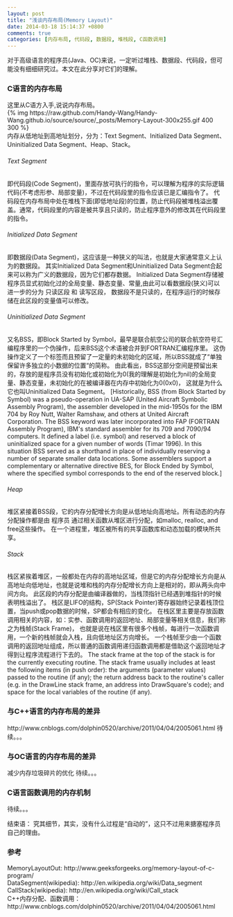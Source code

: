 ```yaml
---
layout: post
title: "浅谈内存布局(Memory Layout)"
date: 2014-03-18 15:14:37 +0800
comments: true
categories: [内存布局, 代码段, 数据段, 堆栈段, C函数调用]
---
```


对于高级语言的程序员(Java、OC)来说，一定听过堆栈、数据段、代码段，但可能没有细细研究过。本文在此分享对它们的理解。
<!--more-->
<h3>C语言的内存布局</h3>
   这里从C语方入手,说说内存布局。<br/>
{% img https://raw.github.com/Handy-Wang/Handy-Wang.github.io/source/source/_posts/Memory-Layout-300x255.gif 400 300 %}<br/>
   内存从低地址到高地址划分，分为：Text Segment、Initialized Data Segment、Uninitialized Data Segment、Heap、Stack。<br/>
   
<h6>Text Segment</h6>
	即代码段(Code Segment)，里面存放可执行的指令，可以理解为程序的实际逻辑代码(不考虑形参、局部变量)，不过在代码段里的指令应该已是汇编指令了。
	代码段在内存布局中处在堆栈下面(即低地址段)的位置，防止代码段被堆栈溢出覆盖。通常，代码段里的内容是被共享且只读的，防止程序意外的修改其在代码段里的指令。

<h6>Initialized Data Segment</h6>
	即数据段(Data Segment)，这应该是一种狭义的叫法，也就是大家通常意义上认为的数据段。
	其实Initialized Data Segment和Uninitialized Data Segment合起来可以称为广义的数据段，因为它们都存数据。
	Initialized Data Segment存储被程序员显式初始化过的全局变量、静态变量、常量,由此可以看数据段(狭义)可以进一步的分为 只读区段 和 读写区段，
	数据段不是只读的，在程序运行的时候存储在此区段的变量值可以修改。

<h6>Uninitialized Data Segment</h6>
	又名BSS，即Block Started by Symbol，最早是联合航空公司的联合航空符号汇编程序里的一个伪操作，后来BSS这个术语被合并到FORTRAN汇编程序里。
	这伪操作定义了一个标签而且预留了一定量的未初始化的区域，所以BSS就成了“单独保留许多独立的小数据的位置“的简称。
	由此看出，BSS这部分空间是预留出来的，存放的是程序员没有初始化或初始化为0(我的理解是初始化为nil)的全局变量、静态变量，未初始化的在被编译器在内存中初始化为0(0x0)，
	这就是为什么它也叫Uninitialized Data Segment。
	[Historically, BSS (from Block Started by Symbol) was a pseudo-operation in UA-SAP (United Aircraft Symbolic Assembly Program), 
	the assembler developed in the mid-1950s for the IBM 704 by Roy Nutt, Walter Ramshaw, and others at United Aircraft Corporation.
	The BSS keyword was later incorporated into FAP (FORTRAN Assembly Program), IBM's standard assembler for its 709 and 7090/94 computers. 
	It defined a label (i.e. symbol) and reserved a block of uninitialized space for a given number of words (Timar 1996). 
	In this situation BSS served as a shorthand in place of individually reserving a number of separate smaller data locations. 
	Some assemblers support a complementary or alternative directive BES, for Block Ended by Symbol, 
	where the specified symbol corresponds to the end of the reserved block.]

<h6>Heap</h6>
	堆区紧接着BSS段，它的内存分配增长方向是从低地址向高地址。所有动态的内存分配操作都是由 程序员 通过相关函数从堆区进行分配，如malloc, realloc, and free这些操作。
	在一个进程里，堆区被所有的共享函数库和动态加载的模块所共享。

<h6>Stack</h6>
	栈区紧挨着堆区，一般都处在内存的高地址区域，但是它的内存分配增长方向是从高地址向低地址，也就是说堆和栈的内存分配增长方向上是相对的，即从两头向中间方向。
	此区段的内存分配是由编译器做的，当栈顶指针已经遇到堆指针的时候表明栈溢出了。
	栈区是LIFO的结构，SP(Stack Pointer)寄存器始终记录着栈顶位置，当push或pop数据的时候，SP都会有相应的变化。
	在栈区里主要是存放函数调用相关的内容，如：实参、函数调用的返回地址、局部变量等相关信息，我们称之为栈帧(Stack Frame)，
	也就是说在栈区里有很多个栈帧，每进行一次函数调用，一个新的栈帧就会入栈，且向低地址区方向增长。
	一个栈帧至少由一个函数调用的返回地址组成，所以普通的函数调用递归函数调用都是借助这个返回地址才得到让程序流程进行下去的。
	The stack frame at the top of the stack is for the currently executing routine. The stack frame usually includes at least the following items (in push order):
	the arguments (parameter values) passed to the routine (if any);
	the return address back to the routine's caller (e.g. in the DrawLine stack frame, an address into DrawSquare's code); and
	space for the local variables of the routine (if any).

<h3>与C++语言的内存布局的差异</h3>
	http://www.cnblogs.com/dolphin0520/archive/2011/04/04/2005061.html
待续。。。

<h3>与OC语言的内存布局的差异</h3>
	减少内存垃圾碎片的优化
待续。。。

<h3>C语言函数调用的内存机制</h3>
待续。。。

结束语：
究其细节，其实，没有什么过程是“自动的”，这只不过用来搪塞程序员自己的理由。

<h3>参考</h3>
MemoryLayoutOut: http://www.geeksforgeeks.org/memory-layout-of-c-program/<br/>
DataSegment(wikipedia): http://en.wikipedia.org/wiki/Data_segment<br/>
CallStack(wikipedia): http://en.wikipedia.org/wiki/Call_stack<br/>
C++内存分配、函数调用： http://www.cnblogs.com/dolphin0520/archive/2011/04/04/2005061.html<br/>
